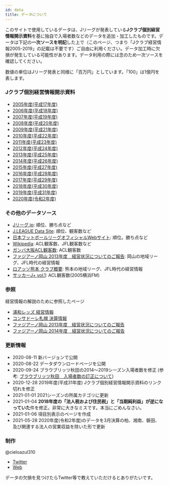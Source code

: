 ```yaml
---
id: data
title: データについて
---
```


このサイトで使用しているデータは、Jリーグが発表している**Jクラブ個別経営情報開示資料**を基に独自で入場者数などのデータを追加・加工したものです。データは下記の**一次ソースを明記**した上で（このページ、つまり「Jクラブ経営情報2005-2019」の記載は不要です）ご自由に利用ください。データ加工時に欠損が発生している可能性があります。データ利用の際には念のため一次ソースを確認してください。

数値の単位はJリーグ発表と同様に「百万円」としています。「100」は1億円を表します。

### Jクラブ個別経営情報開示資料

- [2005年度(平成17年度)](https://www.jleague.jp/docs/aboutj/club2006_02.pdf "2005年度(平成17年度) Jクラブ個別経営情報開示資料")
- [2006年度(平成18年度)](https://www.jleague.jp/docs/aboutj/club2007_02.pdf "2006年度(平成18年度) Jクラブ個別経営情報開示資料")
- [2007年度(平成19年度)](https://www.jleague.jp/docs/aboutj/club2008_02.pdf "2007年度(平成19年度) Jクラブ個別経営情報開示資料")
- [2008年度(平成20年度)](https://www.jleague.jp/docs/aboutj/club2009_02.pdf "2008年度(平成20年度) Jクラブ個別経営情報開示資料")
- [2009年度(平成21年度)](https://www.jleague.jp/docs/aboutj/club2010_02.pdf "2009年度(平成21年度) Jクラブ個別経営情報開示資料")
- [2010年度(平成22年度)](https://www.jleague.jp/docs/aboutj/club2011_02.pdf "2010年度(平成22年度) Jクラブ個別経営情報開示資料")
- [2011年度(平成23年度)](https://www.jleague.jp/docs/aboutj/club-h23kaiji.pdf "2011年度(平成23年度) Jクラブ個別経営情報開示資料")
- [2012年度(平成24年度)](https://www.jleague.jp/docs/aboutj/club-h24kaiji.pdf "2012年度(平成24年度) Jクラブ個別経営情報開示資料")
- [2013年度(平成25年度)](https://www.jleague.jp/docs/aboutj/club-h25kaiji.pdf "2013年度(平成25年度) Jクラブ個別経営情報開示資料")
- [2014年度(平成26年度)](https://www.jleague.jp/docs/aboutj/club-h26kaiji.pdf "2014年度(平成26年度) Jクラブ個別経営情報開示資料")
- [2015年度(平成27年度)](https://www.jleague.jp/docs/aboutj/club-h27kaiji.pdf "2015年度(平成27年度) Jクラブ個別経営情報開示資料")
- [2016年度(平成28年度)](https://www.jleague.jp/docs/aboutj/club-h28kaiji.pdf "2016年度(平成28年度) Jクラブ個別経営情報開示資料")
- [2017年度(平成29年度)](https://www.jleague.jp/docs/aboutj/club-h29kaiji.pdf "2017年度(平成29年度) Jクラブ個別経営情報開示資料")
- [2018年度(平成30年度)](https://www.jleague.jp/docs/aboutj/club-h30kaiji_3.pdf "2018年度(平成30年度) Jクラブ個別経営情報開示資料")
- [2019年度(平成31年度)](https://www.jleague.jp/docs/aboutj/club-h31kaiji-1.pdf "2019年度(平成31年度) Jクラブ個別経営情報開示資料")
- [2020年度(令和2年度)](https://www.jleague.jp/docs/aboutj/club-r2kaiji.pdf "2020年度(令和2年度) Jクラブ個別経営情報開示資料")

### その他のデータソース

- [Jリーグ.jp](https://www.jleague.jp/): 順位、勝ち点など
- [J.LEAGUE Data Site](https://data.j-league.or.jp/SFTP01/): 順位、観客数など
- [日本フットボールリーグオフィシャルWebサイト](http://www.jfl.or.jp/): 順位。勝ち点など
- [Wikipedia](https://ja.wikipedia.org/wiki/): ACL観客数、JFL観客数など
- [ガンバ大阪ACL観客数](http://datadata.zashiki.com/gamba/att/douinacl.htm): ACL観客数
- [ファジアーノ岡山 2013年度　経営状況についてのご報告](https://www.fagiano-okayama.com/news/p1398334491.html): 岡山の地域リーグ、JFL時代の経営情報
- [ロアッソ熊本 クラブ概要](https://roasso-k.com/top_team/club_outline): 熊本の地域リーグ、JFL時代の経営情報
- [サッカーJ+ vol.1](https://ja.wikipedia.org/wiki/%E3%82%B5%E3%83%83%E3%82%AB%E3%83%BCJ%2B): ACL観客数(2005横浜FM)

### 参照

経営情報の解説のために参照したページ

- [浦和レッズ 経営情報](https://www.urawa-reds.co.jp/club/managdata.php)
- [コンサドーレ札幌 決算情報](https://www.consadole-sapporo.jp/club/settlement/)
- [ファジアーノ岡山 2013年度　経営状況についてのご報告](https://www.fagiano-okayama.com/news/p1398334491.html)
- [ファジアーノ岡山 2014年度　経営状況についてのご報告](https://www.fagiano-okayama.com/news/p1429706533.html)

### 更新情報

- 2020-08-11 新バージョンで公開
- 2020-08-22 データダウンロードページを公開
- 2020-09-24 ブラウブリッツ秋田の2014〜2019シーズン入場者数を修正 (参考: [ブラウブリッツ秋田　入場者数の訂正について](https://www.jleague.jp/release/post-64557/))
- 2020-12-28 2019年度(平成31年度) Jクラブ個別経営情報開示資料のリンク切れを修正
- 2021-01-01 2021シーズンの所属カテゴリに更新
- 2021-01-04 **2018年度の「法人税および住民税」と「当期純利益」が逆になっていた**件を修正。非常に大きなミスです。本当にごめんなさい。
- 2021-01-06 項目別表示のページを作成
- 2021-05-28 2020年度(令和2年度)のデータを3月決算の柏、湘南、磐田、及び関連する法人の営業収益を除いた形で更新

### 制作

@cieloazul310

- [Twitter](https://twitter.com/cieloazul310 "@cieloazul310")
- [Web](https://cieloazul310.github.io/ "水戸地図")

データの欠損を見つけたらTwitter等で教えていただけるとありがたいです。
